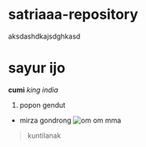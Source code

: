 # satriaaa-repository
aksdashdkajsdghkasd
# sayur ijo
**cumi**
*king india*
1. popon gendut
- mirza gondrong
![om om mma](https://upload.wikimedia.org/wikipedia/commons/thumb/f/f6/Friesian_Stallion.jpg/250px-Friesian_Stallion.jpg)
> kuntilanak
